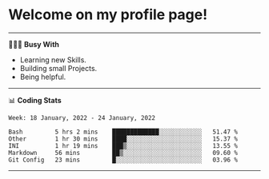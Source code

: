 # Welcome on my profile page!
<!-- print(("dralla"[::-1]+"s").capitalize()) -->

---
👨🏻‍💻 **Busy With**
* Learning new Skills.
* Building small Projects.
* Being helpful.

---
📊 **Coding Stats**
<!--START_SECTION:waka-->
```text
Week: 18 January, 2022 - 24 January, 2022

Bash         5 hrs 2 mins    █████████████░░░░░░░░░░░░   51.47 % 
Other        1 hr 30 mins    ████░░░░░░░░░░░░░░░░░░░░░   15.37 % 
INI          1 hr 19 mins    ███▒░░░░░░░░░░░░░░░░░░░░░   13.55 % 
Markdown     56 mins         ██▒░░░░░░░░░░░░░░░░░░░░░░   09.60 % 
Git Config   23 mins         █░░░░░░░░░░░░░░░░░░░░░░░░   03.96 % 
```
<!--END_SECTION:waka-->
---
